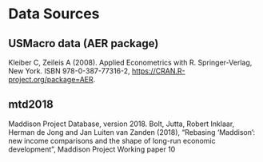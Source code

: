 # Data Sources
## USMacro data (AER package)
Kleiber C, Zeileis A (2008). Applied Econometrics with R. Springer-Verlag, New York. ISBN 978-0-387-77316-2, https://CRAN.R-project.org/package=AER.
## mtd2018
Maddison Project Database, version 2018. Bolt, Jutta, Robert Inklaar, Herman de Jong and Jan Luiten van Zanden (2018), “Rebasing ‘Maddison’: new income comparisons and the shape of long-run economic development”, Maddison Project Working paper 10
